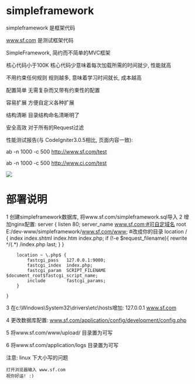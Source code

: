 # simpleframework
simpleframework 是框架代码

www.sf.com 是测试框架代码

SimpleFramework, 简约而不简单的MVC框架

核心代码小于100K 核心代码少意味着每次加载所需的时间就少, 性能就高

不用约束任何规则 规则越多, 意味着学习时间就长, 成本越高

配置简单 无需复杂而又带有约束性的配置

容易扩展 方便自定义各种扩展

结构清晰 目录结构命名清晰明了

安全高效 对于所有的Request过滤

性能测试报告(与 CodeIgniter3.0.5相比, 页面内容一致):

ab -n 1000 -c 500 http://www.sf.com/test

ab -n 1000 -c 500 http://www.ci.com/test

![](http://static.oschina.net/uploads/space/2016/0613/112610_RkjF_1397876.png)


# 部署说明

1 创建simpleframework数据库, 将www.sf.com/simpleframework.sql导入
2 增加nginx配置:
	server {
        listen       80;
        server_name www.sf.com;#可自定域名
		root E:/dev-www/simpleframework/www.sf.com/www; #改成你的目录
		location / {
			index  index.shtml index.htm index.php;
			if (!-e $request_filename){
				rewrite ^/(.*) /index.php last;
			}
		}
	 
        location ~ \.php$ {        		
            fastcgi_pass   127.0.0.1:9000;
            fastcgi_index  index.php;
            fastcgi_param  SCRIPT_FILENAME  $document_root$fastcgi_script_name;
            include        fastcgi_params;
        }
 
    }
3 在c:\Windows\System32\drivers\etc\hosts增加:
	127.0.0.1 www.sf.com
	
4 更改数据库配置: www.sf.com/application/config/development/config.php

5 将www.sf.com/www/upload/ 目录置为可写

6 将www.sf.com/application/logs 目录置为可写
    
注意: linux 下大小写的问题
	
	打开浏览器输入 www.sf.com
	祝你好运! :)